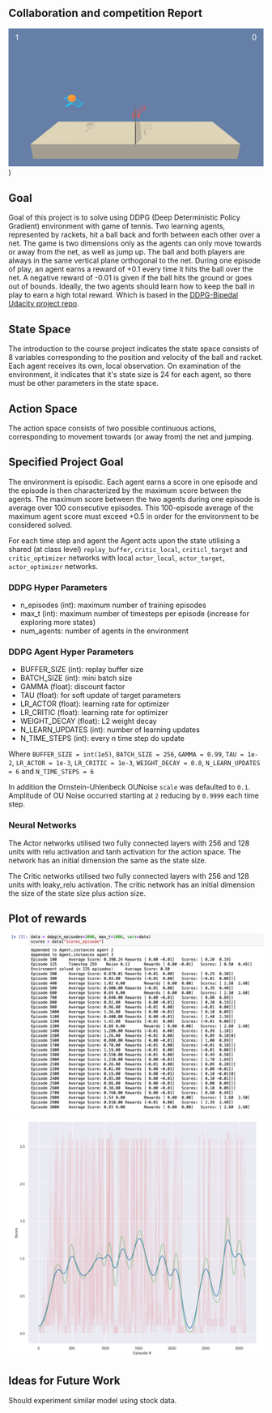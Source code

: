 ## Collaboration and competition Report

![Tennis](images/tennis.gif) )

## Goal
Goal of this project is to solve using DDPG (Deep Deterministic Policy Gradient) environment with game of tennis. Two learning agents, represented by rackets, hit a ball back and forth between each other over a net. The game is two dimensions only as the agents can only move towards or away from the net, as well as jump up. The ball and both players are always in the same vertical plane orthogonal to the net. During one episode of play, an agent earns a reward of +0.1 every time it hits the ball over the net. A negative reward of -0.01 is given if the ball hits the ground or goes out of bounds. Ideally, the two agents should learn how to keep the ball in play to earn a high total reward. Which is based in the [DDPG-Bipedal Udacity project repo](https://github.com/udacity/deep-reinforcement-learning/tree/master/ddpg-bipedal).

## State Space
The introduction to the course project indicates the state space consists of 8 variables corresponding to the position and velocity of the ball and racket. Each agent receives its own, local observation. On examination of the environment, it indicates that it's state size is 24 for each agent, so there must be other parameters in the state space.

## Action Space
The action space consists of two possible continuous actions, corresponding to movement towards (or away from) the net and jumping.

## Specified Project Goal
The environment is episodic. Each agent earns a score in one episode and the episode is then characterized by the maximum score between the agents. The maximum score between the two agents during one episode is average over 100 consecutive episodes. This 100-episode average of the maximum agent score must exceed +0.5 in order for the environment to be considered solved.

For each time step and agent the Agent acts upon the state utilising a shared (at class level) `replay_buffer`, `critic_local`, `criticl_target` and `critic_optimizer` networks  with local `actor_local`, `actor_target`, `actor_optimizer` networks.

### DDPG Hyper Parameters
- n_episodes (int): maximum number of training episodes
- max_t (int): maximum number of timesteps per episode (increase for exploring more states)
- num_agents: number of agents in the environment


### DDPG Agent Hyper Parameters

- BUFFER_SIZE (int): replay buffer size
- BATCH_SIZE (int): mini batch size
- GAMMA (float): discount factor
- TAU (float): for soft update of target parameters
- LR_ACTOR (float): learning rate for optimizer
- LR_CRITIC (float): learning rate for optimizer
- WEIGHT_DECAY (float): L2 weight decay
- N_LEARN_UPDATES (int): number of learning updates
- N_TIME_STEPS (int): every n time step do update


Where 
`BUFFER_SIZE = int(1e5)`, `BATCH_SIZE = 256`, `GAMMA = 0.99`, `TAU = 1e-2`, `LR_ACTOR = 1e-3`, `LR_CRITIC = 1e-3`, `WEIGHT_DECAY = 0.0`, `N_LEARN_UPDATES = 6` and `N_TIME_STEPS = 6`

In addition the Ornstein-Uhlenbeck OUNoise `scale` was defaulted to `0.1`. Amplitude of OU Noise occurred starting at `2` reducing by `0.9999` each time step. 

### Neural Networks

The Actor networks utilised two fully connected layers with 256 and 128 units with relu activation and tanh activation for the action space. The network has an initial dimension the same as the state size.

The Critic networks utilised two fully connected layers with 256 and 128 units with leaky_relu activation. The critic network has  an initial dimension the size of the state size plus action size.

## Plot of rewards
![Model outcome](images/model_outcome.png)

![Reward Graph](images/Model_outcome_graph.png)


## Ideas for Future Work
Should experiment similar model using stock data.
